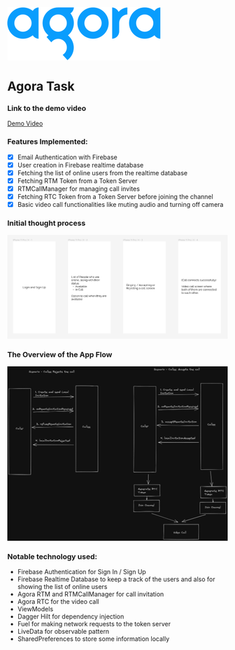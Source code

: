 ![Agora Logo](assets/agora-logo.svg)

# Agora Task

### Link to the demo video
[Demo Video](https://youtu.be/TfuZnQPjZgo)

### Features Implemented:
- [x] Email Authentication with Firebase
- [x] User creation in Firebase realtime database
- [x] Fetching the list of online users from the realtime database
- [x] Fetching RTM Token from a Token Server
- [x] RTMCallManager for managing call invites
- [x] Fetching RTC Token from a Token Server before joining the channel
- [x] Basic video call functionalities like muting audio and turning off camera

### Initial thought process
![Mockups](assets/mockup.png)

### The Overview of the App Flow
![Diagram](assets/diagram.png)

### Notable technology used:
- Firebase Authentication for Sign In / Sign Up
- Firebase Realtime Database to keep a track of the users and also for showing the list of online users
- Agora RTM and RTMCallManager for call invitation
- Agora RTC for the video call
- ViewModels
- Dagger Hilt for dependency injection
- Fuel for making network requests to the token server
- LiveData for observable pattern
- SharedPreferences to store some information locally
